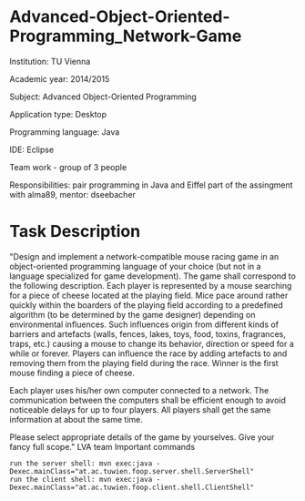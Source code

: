 # Advanced-Object-Oriented-Programming_Network-Game
Institution: TU Vienna

Academic year: 2014/2015

Subject: Advanced Object-Oriented Programming

Application type: Desktop

Programming language: Java

IDE: Eclipse

Team work - group of 3 people

Responsibilities: pair programming in Java and Eiffel part of the assingment with alma89, mentor: dseebacher

# Task Description

"Design and implement a network-compatible mouse racing game in an object-oriented programming language of your choice (but not in a language specialized for game development). The game shall correspond to the following description. Each player is represented by a mouse searching for a piece of cheese located at the playing field. Mice pace around rather quickly within the boarders of the playing field according to a predefined algorithm (to be determined by the game designer) depending on environmental influences. Such influences origin from different kinds of barriers and artefacts (walls, fences, lakes, toys, food, toxins, fragrances, traps, etc.) causing a mouse to change its behavior, direction or speed for a while or forever. Players can influence the race by adding artefacts to and removing them from the playing field during the race. Winner is the first mouse finding a piece of cheese.

Each player uses his/her own computer connected to a network. The communication between the computers shall be efficient enough to avoid noticeable delays for up to four players. All players shall get the same information at about the same time.

Please select appropriate details of the game by yourselves. Give your fancy full scope." LVA team
Important commands

    run the server shell: mvn exec:java -Dexec.mainClass="at.ac.tuwien.foop.server.shell.ServerShell"
    run the client shell: mvn exec:java -Dexec.mainClass="at.ac.tuwien.foop.client.shell.ClientShell"

